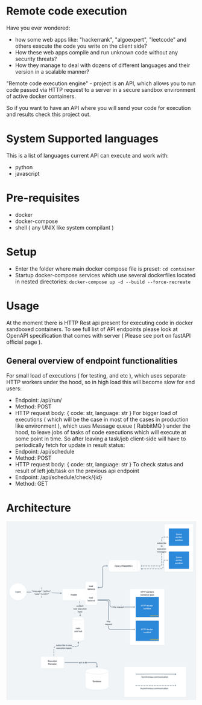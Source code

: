 # Remote code execution
Have you ever wondered:
- how some web apps like: "hackerrank", "algoexpert", "leetcode" and others  execute the code you write on the client side?
- How these web apps compile and run unknown code without any security threats? 
- How they manage to deal with dozens of different languages and their version in a scalable manner?

"Remote code execution engine" - project is an API, which allows you to run code passed via HTTP request to a server in 
a secure sandbox environment of active docker containers.

So if you want to have an API where you will send your code for execution and results check this project out.

# System Supported languages
This is a list of languages current API can execute and work with:
- python
- javascript

# Pre-requisites
- docker
- docker-compose
- shell ( any UNIX like system compilant )

# Setup 
- Enter the folder where main docker compose file is preset: `cd container`
- Startup docker-compose services which use several dockerfiles located in nested directories: `docker-compose up -d --build --force-recreate`

# Usage
At the moment there is HTTP Rest api present for executing code in docker sandboxed containers.
To see full list of API endpoints please look at OpenAPI specification that comes with server ( Please see port on fastAPI official page ).
## General overview of endpoint functionalities
For small load of executions ( for testing, and etc ), which uses separate HTTP workers under the hood, so in high load this will become slow for end users:
- Endpoint: /api/run/
- Method: POST
- HTTP request body: { code: str, language: str }
For bigger load of executions ( which will be the case in most of the cases in production like environment ), which uses Message queue ( RabbitMQ ) under the hood, to leave
jobs of tasks of code executions which will execute at some point in time. So after leaving a task/job client-side will have to periodically fetch for update in result status:
- Endpoint: /api/schedule
- Method: POST
- HTTP request body: { code: str, language: str }
To check status and result of left job/task on the previous api endpoint
- Endpoint: /api/schedule/check/{id}
- Method: GET

# Architecture
![Architecture diagram](./assets/diagram.png)
